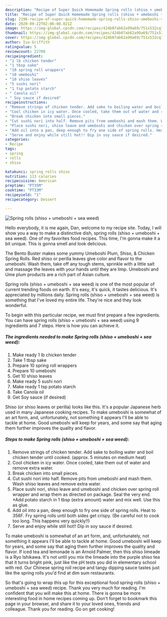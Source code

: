 ```yaml
---
description: "Recipe of Super Quick Homemade Spring rolls (shiso + umeboshi + sea weed)"
title: "Recipe of Super Quick Homemade Spring rolls (shiso + umeboshi + sea weed)"
slug: 2196-recipe-of-super-quick-homemade-spring-rolls-shiso-umeboshi-sea-weed
date: 2020-09-22T02:06:08.021Z
image: https://img-global.cpcdn.com/recipes/424b07ab62a99a69/751x532cq70/spring-rolls-shiso-umeboshi-sea-weed-recipe-main-photo.jpg
thumbnail: https://img-global.cpcdn.com/recipes/424b07ab62a99a69/751x532cq70/spring-rolls-shiso-umeboshi-sea-weed-recipe-main-photo.jpg
cover: https://img-global.cpcdn.com/recipes/424b07ab62a99a69/751x532cq70/spring-rolls-shiso-umeboshi-sea-weed-recipe-main-photo.jpg
author: Iva Griffith
ratingvalue: 5
reviewcount: 22700
recipeingredient:
- "1 lb chicken tender"
- "1 tbsp sake"
- "10 spring roll wrappers"
- "10 umeboshi"
- "10 shiso leaves"
- "5 sushi nori"
- "1 tsp potato starch"
- " Canola oil"
- " Soy sauce if desired"
recipeinstructions:
- "Remove strings of chicken tender. Add sake to boiling water and boil chicken tender until cooked. (approx. 5 minutes on medium heat)"
- "Cool chicken in icy water. Once cooled, take them out of water and remove extra water."
- "Break chicken into small pieces."
- "Cut sushi nori into half. Remove pits from umeboshi and mash them. Wash shiso leaves and remove extra water."
- "Place sushi nori, shiso leave and umeboshi and chicken over spring roll wrapper and wrap them as directed on package. Seal the very end. *Add potato starch in 1 tbsp (extra amount) water and mix well. Use this as glue."
- "Add oil into a pan, deep enough to fry one side of spring rolls. Heat to 356F. Fry spring rolls until both sides get crispy. (Be careful not to cook too long. This happens very quickly!!)"
- "Serve and enjoy while still hot!! Dip in soy sauce if desired."
categories:
- Recipe
tags:
- spring
- rolls
- shiso

katakunci: spring rolls shiso 
nutrition: 113 calories
recipecuisine: American
preptime: "PT35M"
cooktime: "PT33M"
recipeyield: "1"
recipecategory: Dessert

---
```



![Spring rolls (shiso + umeboshi + sea weed)](https://img-global.cpcdn.com/recipes/424b07ab62a99a69/751x532cq70/spring-rolls-shiso-umeboshi-sea-weed-recipe-main-photo.jpg)

Hello everybody, it is me again, Dan, welcome to my recipe site. Today, I will show you a way to make a distinctive dish, spring rolls (shiso + umeboshi + sea weed). One of my favorites food recipes. This time, I'm gonna make it a bit unique. This is gonna smell and look delicious.

The Bento Buster makes some yummy Umeboshi Plum, Shiso, &amp; Chicken Spring Rolls. Red shiso or perilla leaves give color and flavor to the umeboshi. Wash them, take off any tough stems, sprinkle with a little salt and massage the leaves with your hands until they are limp. Umeboshi and Ume plum products are a rich part of Asian culture.

Spring rolls (shiso + umeboshi + sea weed) is one of the most popular of current trending foods on earth. It's easy, it's quick, it tastes delicious. It's appreciated by millions daily. Spring rolls (shiso + umeboshi + sea weed) is something that I've loved my entire life. They're nice and they look wonderful.


To begin with this particular recipe, we must first prepare a few ingredients. You can have spring rolls (shiso + umeboshi + sea weed) using 9 ingredients and 7 steps. Here is how you can achieve it.

<!--inarticleads1-->

##### The ingredients needed to make Spring rolls (shiso + umeboshi + sea weed):

1. Make ready 1 lb chicken tender
1. Take 1 tbsp sake
1. Prepare 10 spring roll wrappers
1. Prepare 10 umeboshi
1. Get 10 shiso leaves
1. Make ready 5 sushi nori
1. Make ready 1 tsp potato starch
1. Take  Canola oil
1. Get  Soy sauce (if desired)


Shiso (or shiso leaves or perilla) looks like this. It&#39;s a popular Japanese herb used in many Japanese cooking recipes. To make umeboshi is somewhat of an art form, and, unfortunately, not something it appears I&#39;ll be able to tackle at home. Good umeboshi will keep for years, and some say that aging them further improves the quality and flavor. 

<!--inarticleads2-->

##### Steps to make Spring rolls (shiso + umeboshi + sea weed):

1. Remove strings of chicken tender. Add sake to boiling water and boil chicken tender until cooked. (approx. 5 minutes on medium heat)
1. Cool chicken in icy water. Once cooled, take them out of water and remove extra water.
1. Break chicken into small pieces.
1. Cut sushi nori into half. Remove pits from umeboshi and mash them. Wash shiso leaves and remove extra water.
1. Place sushi nori, shiso leave and umeboshi and chicken over spring roll wrapper and wrap them as directed on package. Seal the very end. *Add potato starch in 1 tbsp (extra amount) water and mix well. Use this as glue.
1. Add oil into a pan, deep enough to fry one side of spring rolls. Heat to 356F. Fry spring rolls until both sides get crispy. (Be careful not to cook too long. This happens very quickly!!)
1. Serve and enjoy while still hot!! Dip in soy sauce if desired.


To make umeboshi is somewhat of an art form, and, unfortunately, not something it appears I&#39;ll be able to tackle at home. Good umeboshi will keep for years, and some say that aging them further improves the quality and flavor. If iced tea and lemonade is an Arnold Palmer, then this shiso limeade is a Ryo Ishikawa. It&#39;s not until you mix the limeade into the purple shiso tea that it turns bright pink, just like the pH tests you did in elementary school with red. Our Chinese spring roll recipe and tangy dipping sauce tastes just like the spring rolls you&#39;d find at dim sum restaurants. 

So that's going to wrap this up for this exceptional food spring rolls (shiso + umeboshi + sea weed) recipe. Thank you very much for reading. I'm confident that you will make this at home. There is gonna be more interesting food in home recipes coming up. Don't forget to bookmark this page in your browser, and share it to your loved ones, friends and colleague. Thank you for reading. Go on get cooking!
